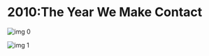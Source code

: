 # 2010:The Year We Make Contact

![img 0](https://i.imgur.com/zWB4l9s.jpg)

![img 1](https://i.imgur.com/WEky9Wz.jpg)

